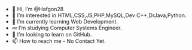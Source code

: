 - 👋 Hi, I’m @Hafgon28
- 👀 I’m interested in HTML,CSS,JS,PHP,MySQL,Dev C++,DrJava,Python.
- 🌱 I’m currently learning Web Development.
- 💤 I’m studying Computer Systems Engineer.
- 💞️ I’m looking to learn on GitHub.
- 📫 How to reach me - No Contact Yet.

<!---
Hafgon28/Hafgon28 is a ✨ special ✨ repository because its `README.md` (this file) appears on your GitHub profile.
You can click the Preview link to take a look at your changes.
--->
